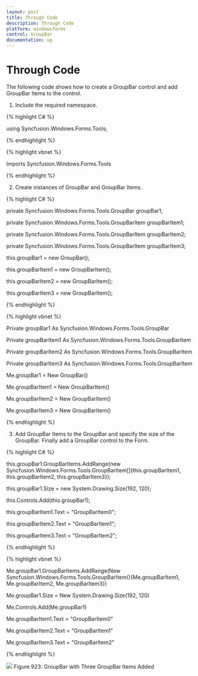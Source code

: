 ```yaml
---
layout: post
title: Through Code
description: Through Code
platform: windowsforms
control: GroupBar
documentation: ug
---
```

# Through Code

The following code shows how to create a GroupBar control and add GroupBar Items to the control.

1. Include the required namespace.

{% highlight C# %}  

using Syncfusion.Windows.Forms.Tools;

{% endhighlight %}


{% highlight vbnet %} 

Imports Syncfusion.Windows.Forms.Tools

{% endhighlight %}


2. Create instances of GroupBar and GroupBar Items.

{% highlight C# %} 


private Syncfusion.Windows.Forms.Tools.GroupBar groupBar1;

private Syncfusion.Windows.Forms.Tools.GroupBarItem groupBarItem1;

private Syncfusion.Windows.Forms.Tools.GroupBarItem groupBarItem2;

private Syncfusion.Windows.Forms.Tools.GroupBarItem groupBarItem3;



this.groupBar1 = new GroupBar();

this.groupBarItem1 = new GroupBarItem();

this.groupBarItem2 = new GroupBarItem();

this.groupBarItem3 = new GroupBarItem();

 {% endhighlight %}


{% highlight vbnet %} 



Private groupBar1 As Syncfusion.Windows.Forms.Tools.GroupBar

Private groupBarItem1 As Syncfusion.Windows.Forms.Tools.GroupBarItem

Private groupBarItem2 As Syncfusion.Windows.Forms.Tools.GroupBarItem

Private groupBarItem3 As Syncfusion.Windows.Forms.Tools.GroupBarItem



Me.groupBar1 = New GroupBar()

Me.groupBarItem1 = New GroupBarItem()

Me.groupBarItem2 = New GroupBarItem()

Me.groupBarItem3 = New GroupBarItem()

{% endhighlight %}

3. Add GroupBar Items to the GroupBar and specify the size of the GroupBar. Finally add a GroupBar control to the Form.

{% highlight C# %}  



this.groupBar1.GroupBarItems.AddRange(new Syncfusion.Windows.Forms.Tools.GroupBarItem[]{this.groupBarItem1, this.groupBarItem2, this.groupBarItem3});

this.groupBar1.Size = new System.Drawing.Size(192, 120);

this.Controls.Add(this.groupBar1);

this.groupBarItem1.Text = "GroupBarItem0";

this.groupBarItem2.Text = "GroupBarItem1";

this.groupBarItem3.Text = "GroupBarItem2";

{% endhighlight %}

{% highlight vbnet %} 



Me.groupBar1.GroupBarItems.AddRange(New Syncfusion.Windows.Forms.Tools.GroupBarItem(){Me.groupBarItem1, Me.groupBarItem2, Me.groupBarItem3})

Me.groupBar1.Size = New System.Drawing.Size(192, 120)

Me.Controls.Add(Me.groupBar1)

Me.groupBarItem1.Text = "GroupBarItem0"

Me.groupBarItem2.Text = "GroupBarItem1"

Me.groupBarItem3.Text = "GroupBarItem2"

{% endhighlight %}

 ![](Overview_images/Overview_img10.jpeg) 
Figure 923: GroupBar with Three GroupBar Items Added

